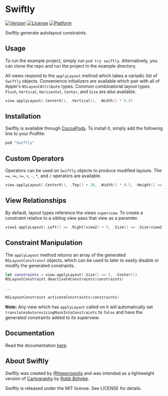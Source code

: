 # Swiftly

[![Version](https://img.shields.io/cocoapods/v/Swiftly.svg?style=flat)](http://cocoadocs.org/docsets/Swiftly)
[![License](https://img.shields.io/cocoapods/l/Swiftly.svg?style=flat)](http://cocoadocs.org/docsets/Swiftly)
[![Platform](https://img.shields.io/cocoapods/p/Swiftly.svg?style=flat)](http://cocoadocs.org/docsets/Swiftly)

Swiftly generate autolayout constraints.

## Usage

To run the example project, simply run `pod try swiftly`. Alternatively, you can clone the repo and run the project in the example directory.

All views respond to the `applyLayout` method which takes a variadic list of `Swiftly` objects. Convenience initializers are available which pair with all of Apple's `NSLayoutAttribute` types. Common combinatorial layout types `Flush`, `Vertical`, `Horizontal`, `Center`, and `Size` are also available.

```swift
view.applyLayout(.CenterX(), .Vertical(), .Width() * 0.5)
```

## Installation

Swiftly is available through [CocoaPods](http://cocoapods.org). To install
it, simply add the following line to your Podfile:

```ruby
pod "Swiftly"
```

## Custom Operators

Operators can be used on `Swiftly` objects to produce modified layouts. The `==`, `<=`, `>=`, `+`, `-`, `*`, and `/` operators are available.

```swift
view.applyLayout(.CenterX(), .Top() + 20, .Width() * 0.5, .Height() == 200)
```

## View Relationships

By default, layout types reference the views `superview`. To create a constraint relative to a sibling view pass that view as a paramter.

```swift
view1.applyLayout(.Left() == .Right(view2) + 5, .Size() == .Size(view2))
```

## Constraint Manipulation

The `applyLayout` method returns an array of the generated `NSLayoutConstraint` objects, which can be used to later to easily disable or modify the generated constraints.

```swift
let constraints = view.applyLayout(.Size() == 5, .Center())
NSLayoutConstraint.deactivateConstraints(constraints)

...

NSLayoutConstraint.activateConstraints(constraints)

```

__Note:__ Any view which has `applyLayout` called on it will automatically set `translatesAutoresizingMaskIntoConstraints` to `false` and have the generated constraints added to its superview.

## Documentation

Read the documentation [here](http://cocoadocs.org/docsets/Grapher).

## About Swiftly

Swiftly was created by [@Imperiopolis](https://twitter.com/Imperiopolis) and was intended as a lightweight version of [Cartography](https://github.com/robb/cartography) by [Robb Böhnke](https://github.com/robb).

Swiftly is released under the MIT license. See LICENSE for details.
